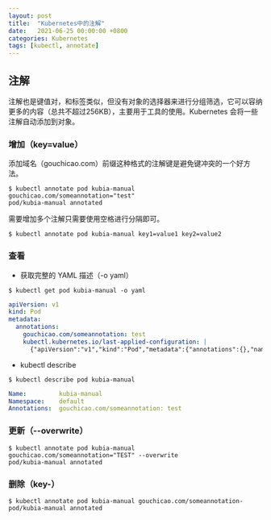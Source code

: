 ```yaml
---
layout: post
title:  "Kubernetes中的注解"
date:   2021-06-25 00:00:00 +0800
categories: Kubernetes
tags: [kubectl, annotate]
---
```


## 注解
注解也是键值对，和标签类似，但没有对象的选择器来进行分组筛选，它可以容纳更多的内容（总共不超过256KB），主要用于工具的使用。Kubernetes 会将一些注解自动添加到对象。

### 增加（key=value）
添加域名（gouchicao.com）前缀这种格式的注解键是避免键冲突的一个好方法。
```shell
$ kubectl annotate pod kubia-manual gouchicao.com/someannotation="test"
pod/kubia-manual annotated
```
需要增加多个注解只需要使用空格进行分隔即可。
```shell
$ kubectl annotate pod kubia-manual key1=value1 key2=value2
```

### 查看
* 获取完整的 YAML 描述（-o yaml）
```shell
$ kubectl get pod kubia-manual -o yaml
```
```yaml
apiVersion: v1
kind: Pod
metadata:
  annotations:
    gouchicao.com/someannotation: test
    kubectl.kubernetes.io/last-applied-configuration: |
      {"apiVersion":"v1","kind":"Pod","metadata":{"annotations":{},"name":"kubia-manual","namespace":"default"},"spec":{"containers":[{"image":"wangjunjian/kubia","name":"kubia","ports":[{"containerPort":8080,"protocol":"TCP"}]}]}}
```

* kubectl describe
```shell
$ kubectl describe pod kubia-manual
```
```yaml
Name:         kubia-manual
Namespace:    default
Annotations:  gouchicao.com/someannotation: test
```

### 更新（--overwrite）
```shell
$ kubectl annotate pod kubia-manual gouchicao.com/someannotation="TEST" --overwrite 
pod/kubia-manual annotated
```

### 删除（key-）
```shell
$ kubectl annotate pod kubia-manual gouchicao.com/someannotation-
pod/kubia-manual annotated
```
